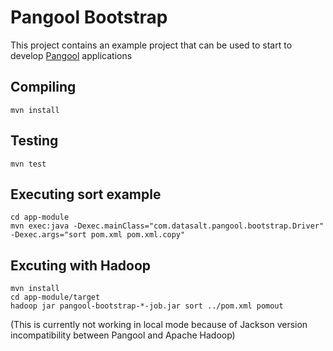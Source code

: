 # Pangool Bootstrap

This project contains an example project that can be used to start
to develop [Pangool](http://pangool.net) applications

## Compiling
```
mvn install
```

## Testing
```
mvn test
```

## Executing sort example
```
cd app-module
mvn exec:java -Dexec.mainClass="com.datasalt.pangool.bootstrap.Driver" -Dexec.args="sort pom.xml pom.xml.copy"
```

## Excuting with Hadoop
```
mvn install
cd app-module/target
hadoop jar pangool-bootstrap-*-job.jar sort ../pom.xml pomout
```

(This is currently not working in local mode because of Jackson version incompatibility
between Pangool and Apache Hadoop)


